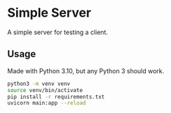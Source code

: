 # Simple Server

A simple server for testing a client.

## Usage

Made with Python 3.10, but any Python 3 should work.

```bash
python3 -m venv venv
source venv/bin/activate
pip install -r requirements.txt
uvicorn main:app --reload
```